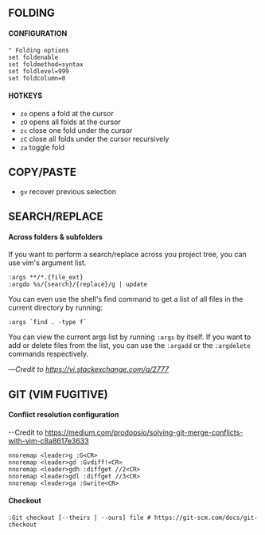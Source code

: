 ## FOLDING
#### CONFIGURATION
```
" Folding options
set foldenable
set foldmethod=syntax
set foldlevel=999
set foldcolumn=0
```
#### HOTKEYS
- `zo` opens a fold at the cursor
- `zO` opens all folds at the cursor
- `zc` close one fold under the cursor
- `zC` close all folds under the cursor recursively
- `za` toggle fold

## COPY/PASTE
- `gv` recover previous selection

## SEARCH/REPLACE
#### Across folders & subfolders
If you want to perform a search/replace across you project tree, you can use vim's argument list.
```
:args **/*.{file_ext}
:argdo %s/{search}/{replace}/g | update
```
You can even use the shell's find command to get a list of all files in the current directory by running:
```
:args `find . -type f`
```
You can view the current args list by running `:args` by itself. If you want to add or delete files from the list, you can use the `:argadd` or the `:argdelete` commands respectively.

—_Credit to https://vi.stackexchange.com/a/2777_

## GIT (VIM FUGITIVE)
#### Conflict resolution configuration
--Credit to https://medium.com/prodopsio/solving-git-merge-conflicts-with-vim-c8a8617e3633
```
nnoremap <leader>g :G<CR>
nnoremap <leader>gd :Gvdiff!<CR>
nnoremap <leader>gdh :diffget //2<CR>
nnoremap <leader>gdl :diffget //3<CR>
nnoremap <leader>ga :Gwrite<CR>
```
#### Checkout
```
:Git checkout [--theirs | --ours] file # https://git-scm.com/docs/git-checkout
```
